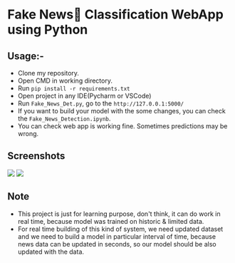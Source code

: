 #  Fake News📰 Classification WebApp using Python   

 
 
## Usage:-

- Clone my repository.
- Open CMD in working directory.
- Run `pip install -r requirements.txt`
- Open project in any IDE(Pycharm or VSCode)
- Run `Fake_News_Det.py`, go to the `http://127.0.0.1:5000/`
- If you want to build your model with the some changes, you can check the `Fake_News_Detection.ipynb`.
- You can check web app is working fine. Sometimes predictions may be wrong.

## Screenshots

<img src="https://github.com/Spidy20/Fake_News_Detection/blob/master/s1.PNG">
<img src="https://github.com/Spidy20/Fake_News_Detection/blob/master/s2.PNG">

## Note
- This project is just for learning purpose, don't think, it can do work in real time, because model was trained on historic & limited data.
- For real time building of this kind of system, we need updated dataset and we need to build a model in particular interval of time, because news data can be updated in seconds, so our model should be also updated with the data.



 
